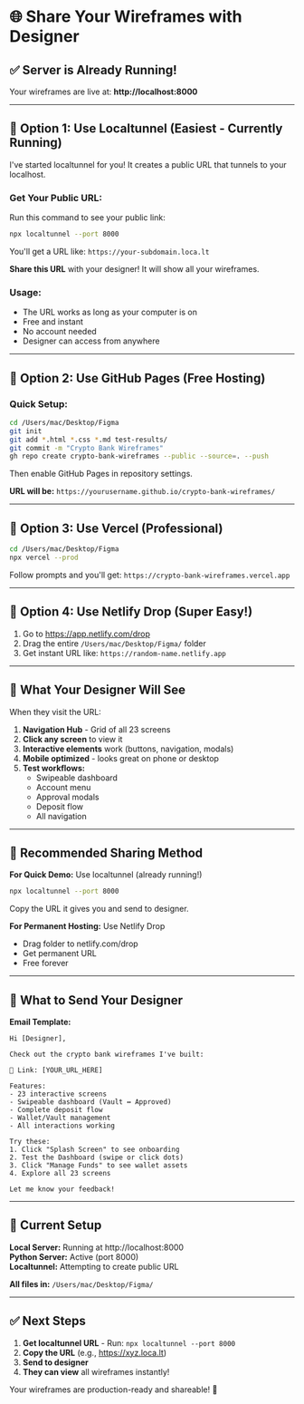 # 🌐 Share Your Wireframes with Designer

## ✅ Server is Already Running!

Your wireframes are live at: **http://localhost:8000**

---

## 🚀 Option 1: Use Localtunnel (Easiest - Currently Running)

I've started localtunnel for you! It creates a public URL that tunnels to your localhost.

### Get Your Public URL:

Run this command to see your public link:
```bash
npx localtunnel --port 8000
```

You'll get a URL like: `https://your-subdomain.loca.lt`

**Share this URL** with your designer! It will show all your wireframes.

### Usage:
- The URL works as long as your computer is on
- Free and instant
- No account needed
- Designer can access from anywhere

---

## 🚀 Option 2: Use GitHub Pages (Free Hosting)

### Quick Setup:
```bash
cd /Users/mac/Desktop/Figma
git init
git add *.html *.css *.md test-results/
git commit -m "Crypto Bank Wireframes"
gh repo create crypto-bank-wireframes --public --source=. --push
```

Then enable GitHub Pages in repository settings.

**URL will be:** `https://yourusername.github.io/crypto-bank-wireframes/`

---

## 🚀 Option 3: Use Vercel (Professional)

```bash
cd /Users/mac/Desktop/Figma
npx vercel --prod
```

Follow prompts and you'll get: `https://crypto-bank-wireframes.vercel.app`

---

## 🚀 Option 4: Use Netlify Drop (Super Easy!)

1. Go to https://app.netlify.com/drop
2. Drag the entire `/Users/mac/Desktop/Figma/` folder
3. Get instant URL like: `https://random-name.netlify.app`

---

## 📱 What Your Designer Will See

When they visit the URL:

1. **Navigation Hub** - Grid of all 23 screens
2. **Click any screen** to view it
3. **Interactive elements** work (buttons, navigation, modals)
4. **Mobile optimized** - looks great on phone or desktop
5. **Test workflows:**
   - Swipeable dashboard
   - Account menu
   - Approval modals
   - Deposit flow
   - All navigation

---

## 🎯 Recommended Sharing Method

**For Quick Demo:** Use localtunnel (already running!)
```bash
npx localtunnel --port 8000
```

Copy the URL it gives you and send to designer.

**For Permanent Hosting:** Use Netlify Drop
- Drag folder to netlify.com/drop
- Get permanent URL
- Free forever

---

## 📧 What to Send Your Designer

**Email Template:**
```
Hi [Designer],

Check out the crypto bank wireframes I've built:

🔗 Link: [YOUR_URL_HERE]

Features:
- 23 interactive screens
- Swipeable dashboard (Vault ↔ Approved)
- Complete deposit flow
- Wallet/Vault management
- All interactions working

Try these:
1. Click "Splash Screen" to see onboarding
2. Test the Dashboard (swipe or click dots)
3. Click "Manage Funds" to see wallet assets
4. Explore all 23 screens

Let me know your feedback!
```

---

## 🔧 Current Setup

**Local Server:** Running at http://localhost:8000  
**Python Server:** Active (port 8000)  
**Localtunnel:** Attempting to create public URL  

**All files in:** `/Users/mac/Desktop/Figma/`

---

## ✅ Next Steps

1. **Get localtunnel URL** - Run: `npx localtunnel --port 8000`
2. **Copy the URL** (e.g., https://xyz.loca.lt)
3. **Send to designer**
4. **They can view** all wireframes instantly!

Your wireframes are production-ready and shareable! 🎉




